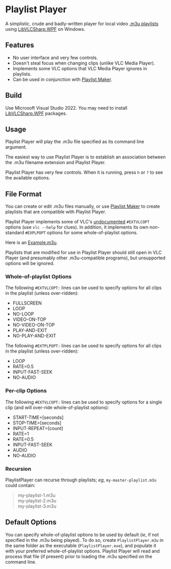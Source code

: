 # Playlist Player

A simplistic, crude and badly-written player for local video [.m3u playlists](https://wiki.videolan.org/M3U/) using [LibVLCSharp.WPF](https://code.videolan.org/videolan/LibVLCSharp) on Windows.

## Features

* No user interface and very few controls.
* Doesn't steal focus when changing clips (unlike VLC Media Player).
* Implements some VLC options that VLC Media Player ignores in playlists.
* Can be used in conjunction with [Playlist Maker](https://github.com/gondwanasoft/PlaylistMaker).

## Build

Use Microsoft Visual Studio 2022. You may need to install [LibVLCSharp.WPF](https://code.videolan.org/videolan/LibVLCSharp) packages.

## Usage

Playlist Player will play the .m3u file specified as its command line argument.

The easiest way to use Playlist Player is to establish an association between the .m3u filename extension and Playlist Player.

Playlist Player has very few controls. When it is running, press `h` or `?` to see the available options.

## File Format

You can create or edit .m3u files manually, or use [Playlist Maker](https://github.com/gondwanasoft/PlaylistMaker) to create playlists that are compatible with Playlist Player.

Playlist Player implements some of VLC's [undocumented](https://forum.videolan.org/viewtopic.php?p=530537) `#EXTVLCOPT` options (use `vlc --help` for clues). 
In addition, it implements its own non-standard `#EXPLPOPT` options for some whole-of-playlist options.

Here is an [Example.m3u](https://github.com/gondwanasoft/PlaylistPlayer/blob/master/Example.m3u).

Playlists that are modified for use in Playlist Player should still open in VLC Player (and presumably other .m3u-compatible programs), but unsupported options will be ignored.

### Whole-of-playlist Options

The following `#EXTVLCOPT:` lines can be used to specify options for all clips in the playlist (unless over-ridden):

* FULLSCREEN
* LOOP
* NO-LOOP
* VIDEO-ON-TOP
* NO-VIDEO-ON-TOP
* PLAY-AND-EXIT
* NO-PLAY-AND-EXIT

The following `#EXTPLPOPT:` lines can be used to specify options for all clips in the playlist (unless over-ridden):

* LOOP
* RATE=0.5
* INPUT-FAST-SEEK
* NO-AUDIO

### Per-clip Options

The following `#EXTVLCOPT:` lines can be used to specify options for a single clip (and will over-ride whole-of-playlist options):

* START-TIME=[seconds]
* STOP-TIME=[seconds]
* INPUT-REPEAT=[count]
* RATE=1
* RATE=0.5
* INPUT-FAST-SEEK
* AUDIO
* NO-AUDIO

### Recursion

PlaylistPlayer can recurse through playlists; _eg_, `my-master-playlist.m3u` could contain:
> my-playlist-1.m3u  
> my-playlist-2.m3u  
> my-playlist-3.m3u

## Default Options

You can specify whole-of-playlist options to be used by default (_ie_, if not specified in the .m3u being played).
To do so, create `PlaylistPlayer.m3u` in the same folder as the executable (`PlaylistPlayer.exe`), and populate it with your preferred whole-of-playlist options.
Playlist Player will read and process that file (if present) prior to loading the .m3u specified on the command line.